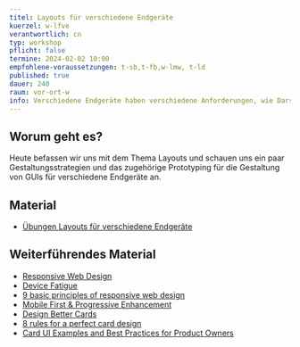 ```yaml
---
titel: Layouts für verschiedene Endgeräte
kuerzel: w-lfve
verantwortlich: cn
typ: workshop
pflicht: false
termine: 2024-02-02 10:00
empfohlene-voraussetzungen: t-sb,t-fb,w-lmw, t-ld
published: true
dauer: 240
raum: vor-ort-w
info: Verschiedene Endgeräte haben verschiedene Anforderungen, wie Darstellungsfläche und Interaktionsmöglichkeiten. Wie entwickle ich dafür Layoutkonzepte?
---
```


## Worum geht es?
Heute befassen wir uns mit dem Thema Layouts und schauen uns ein paar Gestaltungsstrategien und das zugehörige Prototyping für die Gestaltung von GUIs für verschiedene Endgeräte an. 

## Material
- [Übungen Layouts für verschiedene Endgeräte](../../assignments/workshop-009-responsive-design-cda-meisterwerke)
<!-- [Google Sheet mit Content](https://docs.google.com/spreadsheets/d/1aZB9Eilvnx0zlhCQoqXEuPu4EzNx7nZBRjovIVJgqw0/edit) -->

## Weiterführendes Material
- [Responsive Web Design](https://alistapart.com/article/responsive-web-design/)
- [Device Fatigue](https://bradfrost.com/blog/post/device-fatigue/)
- [9 basic principles of responsive web design](http://blog.froont.com/9-basic-principles-of-responsive-web-design/)
- [Mobile First & Progressive Enhancement](https://kulturbanause.de/blog/mobile-first-progressive-enhancement/)
- [Design Better Cards](https://uxdesign.cc/design-better-cards-c0d12ab581c4)
- [8 rules for a perfect card design](https://uxdesign.cc/8-rules-for-perfect-card-design-4fb7eef32e09)
- [Card UI Examples and Best Practices for Product Owners](https://www.eleken.co/blog-posts/card-ui-examples-and-best-practices-for-product-owners)


<!--
## Upload
Die Ergebnisse können im [Ilias](https://bit.ly/2OQiyTT) hochgeladen werden.
-->
